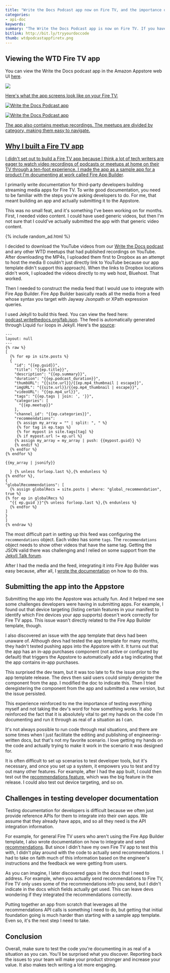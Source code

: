 ```yaml
---
title: "Write the Docs Podcast app now on Fire TV, and the importance of testing your docs with sample apps"
categories:
- api-doc
keywords:
summary: "The Write the Docs Podcast app is now on Fire TV. If you have a Fire TV, search for <i>write the docs</i> or even just <i>technical writing</i> in the Amazon Appstore and you'll find it. I created this app to better understand the Android app template I was documenting. This app template, called Fire App Builder, is designed for third-party Java Android developers creating streaming media apps."
bitlink: http://bit.ly/tryyourdoccode
thumb: wtdpodcastappfiretv.png
---
```


## Viewing the WTD Fire TV app

You can view the Write the Docs podcast app in the Amazon Appstore web UI [here](https://www.amazon.com/Id-Rather-Be-Writing-Podcast/dp/B06Y23TNC4/ref=sr_1_1?s=mobile-apps&ie=UTF8&qid=1491708630&sr=1-1&keywords=write+the+docs).

<a href="https://www.amazon.com/Id-Rather-Be-Writing-Podcast/dp/B06Y23TNC4/ref=sr_1_1?s=mobile-apps&ie=UTF8&qid=1491708630&sr=1-1&keywords=write+the+docs"><img src="https://s3-us-west-1.amazonaws.com/idratherbewritingmedia.com/images/writethedocastfiretvapp.png" />

Here's what the app screens look like on your Fire TV:

![Write the Docs Podcast app](/images/wtdpodcastscreenshot1.png)

![Write the Docs Podcast app](/images/wtdpodcastscreenshot2.png)

The app also contains meetup recordings. The meetups are divided by category, making them easy to navigate.

## Why I built a Fire TV app

I didn't set out to build a Fire TV app because I think a lot of tech writers are eager to watch video recordings of podcasts or meetups at home on their TV through a ten-foot experience. I made the app as a sample app for a product I'm documenting at work called [Fire App Builder](https://developer.amazon.com/public/solutions/devices/fire-tv/docs/fire-app-builder-overview).

I primarily write documentation for third-party developers building streaming media apps for Fire TV. To write good documentation, you need to be familiar with the steps you're asking developers to do. For me, that meant building an app and actually submitting it to the Appstore.

This was no small feat, and it's something I've been working on for months. First, I needed video content. I could have used generic videos, but then I'm not sure that I could've actually submitted the app with that generic video content.

{% include random_ad.html %}

I decided to download the YouTube videos from our [Write the Docs podcast](http://podcast.writethedocs.org) and any other WTD meetups that had published recordings on YouTube. After downloading the MP4s, I uploaded them first to Dropbox as an attempt to host the media (I couldn't just directly link to YouTube because our app template didn't support this approach). When the links to Dropbox locations didn't work, I uploaded the videos directly to my web host, Bluehost. That worked.

Then I needed to construct the media feed that I would use to integrate with Fire App Builder. Fire App Builder basically reads all the media from a feed whose syntax you target with Jayway Jsonpath or XPath expression queries.

I used Jekyll to build this feed. You can view the feed here: [podcast.writethedocs.org/fab.json](http://podcast.writethedocs.org/fab.json). The feed is automatically generated through Liquid `for` loops in Jekyll. Here's the [source](https://github.com/writethedocspodcast/writethedocspodcast.github.io/blob/master/fab.json):

```liquid
---
layout: null
---
{% raw %}
[
  {% for ep in site.posts %}
  {
    "id": "{{ep.guid}}",
    "title": "{{ep.title}}",
    "description": "{{ep.summary}}",
    "duration": "{{ep.podcast_duration}}",
    "thumbURL": "{{site.url}}/{{ep.mp4_thumbnail | escape}}",
    "imgURL": "{{site.url}}/{{ep.mp4_thumbnail | escape}}",
    "videoURL": "{{ep.mp4_url}}",
    "tags": "{{ep.tags | join: ', '}}",
    "categories": [
      "{{ep.meetup}}"
    ],
    "channel_id": "{{ep.categories}}",
    "recommendations":
     {% assign my_array = "" | split: ", " %}
     {% for tag in ep.tags %}
     {% for mypost in site.tags[tag] %}
     {% if mypost.url != ep.url %}
    {% assign my_array = my_array | push: {{mypost.guid}} %}
    {% endif %}
  {% endfor %}
{% endfor %}

{{my_array | jsonify}}

  } {% unless forloop.last %},{% endunless %}
{% endfor %},
{
"globalRecommendations": [
  {% assign globalRecs = site.posts | where: "global_recommendation", true %}
{% for ep in globalRecs %}
  "{{ ep.guid }}"{% unless forloop.last %},{% endunless %}
  {% endfor %}
]
}
]
{% endraw %}
```

The most difficult part in setting up this feed was configuring the `recommendations` object. Each video has some `tags`. The `recommendations` object needs to show other videos that have the same tag. Getting the JSON valid there was challenging and I relied on some support from the [Jekyll Talk forum](http://talk.jekyllrb.com/t/how-to-exclude-comma-in-last-item-in-for-loop-that-is-prefaced-by-if-condition-and-output-valid-json/380/4).

After I had the media and the feed, integrating it into Fire App Builder was easy because, after all, I [wrote the documentation](https://developer.amazon.com/public/solutions/devices/fire-tv/docs/fire-app-builder-overview) on how to do this.

## Submitting the app into the Appstore

Submitting the app into the Appstore was actually fun. And it helped me see some challenges developers were having in submitting apps. For example, I found out that device targeting (listing certain features in your manifest to identify which Fire devices your app supports) doesn't work correctly for Fire TV apps. This issue wasn't directly related to the Fire App Builder template, though.

I also discovered an issue with the app template that devs had been unaware of. Although devs had tested the app template for many months, they hadn't tested pushing apps into the Appstore with it. It turns out that the app has an in-app purchases component (not active or configured by default) that triggers the Appstore to automatically add a tag indicating that the app contains in-app purchases.

This surprised the dev team, but it was too late to fix the issue prior to the app template release. The devs then said users could simply deregister the component from the app. I modified the doc to indicate this. Then I tried deregistering the component from the app and submitted a new version, but the issue persisted.

This experience reinforced to me the importance of testing everything myself and not taking the dev's word for how something works. It also reinforced the fact that it is absolutely vital to get my hands on the code I'm documenting and run it through as real of a situation as I can.

It's not always possible to run code through real situations, and there are some times when I just facilitate the editing and publishing of engineering-written docs, but that's not my favorite scenario. I love getting my hands on the code and actually trying to make it work in the scenario it was designed for.

It is often difficult to set up scenarios to test developer tools, but it's necessary, and once you set up a system, it empowers you to test and try out many other features. For example, after I had the app built, I could then test out the [recommendations feature](https://developer.amazon.com/public/solutions/devices/fire-tv/docs/fire-app-builder-recommendations-overview), which was the big feature in the release. I could also test out device targeting, and so on.

## Challenges in testing developer documentation

Testing documentation for developers is difficult because we often just provide reference APIs for them to integrate into their own apps. We assume that they already have apps, and so all they need is the API integration information.

For example, for general Fire TV users who aren't using the Fire App Builder template, I also wrote documentation on how to integrate and send [recommendations](https://developer.amazon.com/public/solutions/devices/fire-tv/docs/fire-tv-recommendations-overview). But since I didn't have my own Fire TV app to test this with, I didn't play around with the code to actually send recommendations. I had to take on faith much of this information based on the engineer's instructions and the feedback we were getting from users.

As you can imagine, I later discovered gaps in the docs that I need to address. For example, when you actually send recommendations to Fire TV, Fire TV only uses some of the recommendations info you send, but I didn't indicate in the docs which fields actually get used. This can leave devs wondering if they integrated the recommendations correctly.

Putting together an app from scratch that leverages all the recommendations API calls is something I need to do, but getting that initial foundation going is much harder than starting with a sample app template. Even so, it's the next step I need to take.

## Conclusion

Overall, make sure to test the code you're documenting in as real of a situation as you can. You'll be surprised what you discover. Reporting back the issues to your team will make your product stronger and increase your value. It also makes tech writing a lot more engaging.
